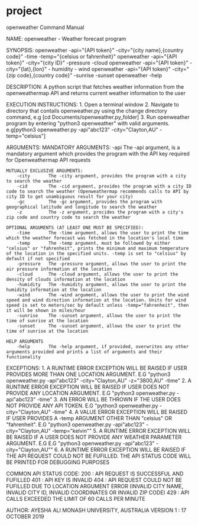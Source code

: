 # project

openweather Command Manual

NAME:
		openweather - Weather forecast program

SYNOPSIS:
		openweather -api="{API token}" -city="{city name},{country code}" -time -temp="{celsius or fahrenheit}"
		openweather -api="{API token}" -city="{city ID}" -pressure -cloud
		openweather -api="{API token}" -city="{lat},{lon}" - humidity - wind
		openweather -api="{API token}" -city="{zip code},{country code}" -sunrise -sunset
		openweather -help

DESCRIPTION:
		A python script that fetches weather information from the openweathermap API and returns current weather information to the user

EXECUTION INSTRUCTIONS:
		1. Open a terminal window
		2. Navigate to directory that contails openweather.py using the change directory command, e.g [cd Documents/openweather.py_folder]
		3. Run openweather program by entering "python3 openweather" with valid arguments. e.g[python3 openweather.py -api"abc123" -city="Clayton,AU" -temp="celsius"]

ARGUMENTS:
    MANDATORY ARGUMENTS:
		-api	    The -api argument, is a mandatory argument which provides the program with the API key required for Openweathermap API requests
	
	MUTUALLY EXCLUSIVE ARGUMENTS:
		-city	    The -city argument, provides the program with a city to search the weather
		-cid	    The -cid argument, provides the program with a city ID code to search the weather (Openweathermap recommends calls to API by city ID to get unambiguous result for your city)
		-gc         The -gc argument, provides the program with geographical latitude and longitude to search the weather
		-z          The -z argument, procides the program with a city's zip code and country code to search the weather
		
	OPTIONAL ARGUMENTS (AT LEAST ONE MUST BE SPECIFIED):
	    -time       The -time argument, allows the user to print the time which the weather forecast was fetched in the location's local time
	    -temp       The -temp argument, must be followed by either "celsius" or "fahrenheit", prints the minimum and maximum temperature of the location in the specified units. -temp is set to "celsius" by default if not specified
	    -pressure   The -pressure argument, allows the user to print the air pressure information at the location
	    -cloud      The -cloud argument, allows the user to print the density of clouds information at the location
	    -humidity   The -humidity argument, allows the user to print the humidity information at the location
	    -wind       The -wind argument, allows the user to print the wind speed and wind direction information at the location. Units for wind speed is set to meters/sec by default unless -temp="fahrenheit", then it will be shown in miles/hour
        -sunrise    The -sunset argument, allows the user to print the time of sunrise at the location
        -sunset     The -sunset argument, allows the user to print the time of sunrise at the location
        
    HELP ARGUMENTS
        -help       The -help argument, if provided, overwrites any other arguments provided and prints a list of arguments and their functionality
        
EXCEPTIONS:
        1.          A RUNTIME ERROR EXCEPTION WILL BE RAISED IF USER PROVIDES MORE THAN ONE LOCATION ARGUMENT. E.G "python3 openweather.py -api"abc123" -city="Clayton,AU" -z="3800,AU" -time"
        2.          A RUNTIME ERROR EXCEPTION WILL BE RAISED IF USER DOES NOT PROVIDE ANY LOCATION ARGUMENT. E.G "python3 openweather.py -api"abc123" -time"
        3.          AN ERROR WILL BE THROWN IF THE USER DOES NOT PROVIDE ANY API TOKEN. E.G "python3 openweather.py -city="Clayton,AU" -time"
        4.          A VALUE ERROR EXCEPTION WILL BE RAISED IF USER PROVIDES A -temp ARGUMENT OTHER THAN "celsius" OR "fahrenheit". E.G "python3 openweather.py -api"abc123" -city="Clayton,AU" -temp="kelvin""
        5.          A RUNTIME ERROR EXCEPTION WILL BE RAISED IF A USER DOES NOT PROVIDE ANY WEATHER PARAMETER ARGUMENT. E.G E.G "python3 openweather.py -api"abc123" -city="Clayton,AU""
        6.          A RUNTIME ERROR EXCEPTION WILL BE RAISED IF THE API REQUEST COULD NOT BE FUFILLED. THE API STATUS CODE WILL BE PRINTED FOR DEBUGGING PURPOSES

COMMON API STATUS CODE:
        200 :       API REQUEST IS SUCCESSFUL AND FUFILLED
        401 :       API KEY IS INVALID
        404 :       API REQUEST COULD NOT BE FUFILLED DUE TO LOCATION ARGUMENT ERROR (INVALID CITY NAME, INVALID CITY ID, INVALID COORDINATES OR INVALID ZIP CODE)
        429 :       API CALLS EXCEEDED THE LIMIT OF 60 CALLS PER MINUTE

AUTHOR:
		AYESHA ALI
		MONASH UNIVERSITY, AUSTRALIA
		VERSION 1	:	17 OCTOBER 2019
